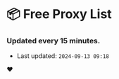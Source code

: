 # :package: Free Proxy List
### Updated every 15 minutes.

- Last updated: `2024-09-13 09:18`

:heart:
